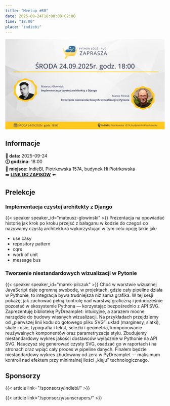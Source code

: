 ```yaml
---
title: "Meetup #60"
date: 2025-09-24T18:00:00+02:00
time: "18:00"
place: "indiebi"
---
```


<img src="featured.png" alt="Infographic" />

## Informacje

**📅 data:** 2025-09-24</br>
**🕕 godzina:** 18:00</br>
**📍 miejsce:** IndieBI, Piotrkowska 157A, budynek Hi Piotrkowska</br>
➡️ [**LINK DO ZAPISÓW**](https://www.meetup.com/python-lodz/events/310676651/) ⬅️

## Prelekcje

### Implementacja czystej architekty z Django

{{< speaker speaker_id="mateusz-glowinski" >}}
Prezentacja na opowiadać historię jak krok po kroku przejść z bałaganu w kodzie do czegoś co nazywamy czystą architektura wykorzystując w tym celu opcję takie jak:

- use casy
- repository pattern
- cqrs
- work of unit
- message bus

### Tworzenie niestandardowych wizualizacji w Pytonie

{{< speaker speaker_id="marek-pilczuk" >}}
Choć w warstwie wizualnej JavaScript daje ogromną swobodę, w projektach, gdzie cały pipeline działa w Pythonie, to integracja bywa trudniejsza niż sama grafika. W tej sesji pokażę, jak zachować pełną kontrolę nad warstwą graficzną i jednocześnie pozostać w ekosystemie Pythona — korzystając bezpośrednio z API SVG. Zaprezentuję bibliotekę PyDreamplet: intuicyjne, a zarazem mocne narzędzie do budowy własnych wizualizacji. Na przykładach przejdziemy od „pierwszej linii kodu do gotowego pliku SVG”: układ (marginesy, siatki), skale i osie, typografia i tekst, ścieżki i geometria, komponowanie reużywalnych komponentów oraz parametryzacja stylu. Zbudujemy niestandardowy wykres jakości dostawców wyłącznie w Pythonie na API SVG. Nauczysz się generować czysty SVG, osadzać go w raportach i na stronach oraz wpiąć cały proces w pipeline danych. Finałem będzie niestandardowy wykres zbudowany od zera w PyDreamplet — maksimum kontroli nad efektem przy minimalnej ilości „kleju” technologicznego.

## Sponsorzy

{{< article link="/sponsorzy/indiebi/" >}}

{{< article link="/sponsorzy/sunscrapers/" >}}
